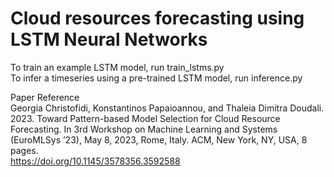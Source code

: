 # Cloud resources forecasting using LSTM Neural Networks

To train an example LSTM model, run train_lstms.py <br />
To infer a timeseries using a pre-trained LSTM model, run inference.py <br />

Paper Reference <br />
Georgia Christofidi, Konstantinos Papaioannou, and Thaleia Dimitra Doudali. 2023. Toward Pattern-based Model Selection for Cloud Resource Forecasting. In 3rd Workshop on Machine Learning and Systems (EuroMLSys ’23), May 8, 2023, Rome, Italy. ACM, New York, NY, USA, 8 pages. <br /> https://doi.org/10.1145/3578356.3592588
